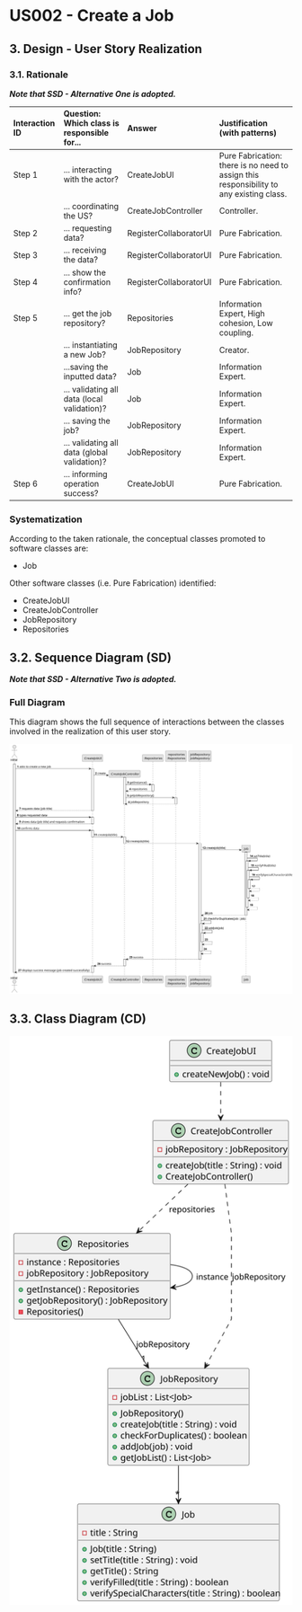 # US002 - Create a Job 

## 3. Design - User Story Realization 

### 3.1. Rationale

_**Note that SSD - Alternative One is adopted.**_

| Interaction ID | Question: Which class is responsible for...   | Answer                 | Justification (with patterns)                                                           |
|:---------------|:----------------------------------------------|:-----------------------|:----------------------------------------------------------------------------------------|
| Step 1		       | 	... interacting with the actor?              | CreateJobUI            | Pure Fabrication: there is no need to assign this responsibility to any existing class. |
| 		             | 	... coordinating the US?                     | CreateJobController    | Controller.                                                                             |
| Step 2         | ... requesting data?                          | RegisterCollaboratorUI | Pure Fabrication.                                                                       |
| Step 3         | ... receiving the data?                       | RegisterCollaboratorUI | Pure Fabrication.                                                                       |
| Step 4         | ... show the confirmation info?               | RegisterCollaboratorUI | Pure Fabrication.                                                                       |
| 	Step 5	       | 	... get the job repository?                  | Repositories           | Information Expert, High cohesion, Low coupling.                                        |
| 	              | 	... instantiating a new Job?                 | JobRepository          | Creator.                                                                                |
| 		             | 	...saving the inputted data?                 | Job                    | Information Expert.                                                                     |
|                | 	... validating all data (local validation)?  | Job                    | Information Expert.                                                                     |
| 		             | 	... saving the job?                          | JobRepository          | Information Expert.                                                                     |
| 		             | 	... validating all data (global validation)? | JobRepository          | Information Expert.                                                                     | 
| Step 6         | ... informing operation success?              | CreateJobUI            | Pure Fabrication.                                                                       |

### Systematization ##

According to the taken rationale, the conceptual classes promoted to software classes are: 

* Job

Other software classes (i.e. Pure Fabrication) identified: 

* CreateJobUI  
* CreateJobController
* JobRepository
* Repositories


## 3.2. Sequence Diagram (SD)

_**Note that SSD - Alternative Two is adopted.**_

### Full Diagram

This diagram shows the full sequence of interactions between the classes involved in the realization of this user story.

![Sequence Diagram - Full](svg/us002-sequence-diagram-full.svg)

## 3.3. Class Diagram (CD)

![Class Diagram](svg/us002-class-diagram.svg)